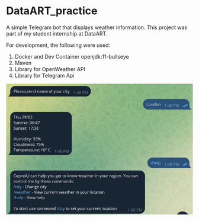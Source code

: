 # DataART_practice

A simple Telegram bot that displays weather information. This project was part of my student internship at DataART.

For development, the following were used:

1. Docker and Dev Container openjdk:11-bullseye
2. Maven
3. Library for OpenWeather API
4. Library for Telegram Api


![Output from the bot:](https://github.com/Serhii5465/DataART_practice/blob/main/bot.png)